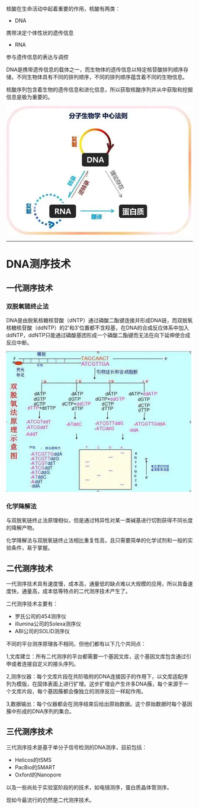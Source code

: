 核酸在生命活动中起着重要的作用，核酸有两类：

- DNA

携带决定个体性状的遗传信息

- RNA

参与遗传信息的表达与调控

DNA是携带遗传信息的载体之一，而生物体的遗传信息以特定核苷酸排列顺序存储，不同生物体具有不同的排列顺序，不同的排列顺序蕴含着不同的生物信息。

核酸序列包含着生物的遗传信息和进化信息，所以获取核酸序列并从中获取和挖掘信息是极为重要的。

![u=2344802177,1715840889&fm=26&fmt=auto&gp=0.webp](820e3c659f11feb185e2d47dd3c0b56c.webp)

***

# DNA测序技术

## 一代测序技术

### 双脱氧链终止法

DNA是由脱氧核糖核苷酸（dNTP）通过磷酸二酯键连接并形成DNA链，而双脱氧核糖核苷酸（ddNTP）的2'和3'位置都不含羟基，在DNA的合成反应体系中加入ddNTP，ddNTP只能通过磷酸基团形成一个磷酸二酯键而无法在向下延伸使合成反应中断。

![u=2403328141,2108490780&fm=26&fmt=auto&gp=0.webp](4396a34c10845771466f431e73843eb9.webp)

### 化学降解法

与双脱氧链终止法原理相似，但是通过特异性对某一类碱基进行切割获得不同长度的降解产物。

化学降解法与双脱氧链终止法相比重复性高，且只需要简单的化学试剂和一般的实验条件，易于掌握。

## 二代测序技术

一代测序技术具有速度慢，成本高，通量低的缺点难以大规模的应用，所以具备速度快，通量高，成本低等特点的二代测序技术产生了。

二代测序技术主要有：

- 罗氏公司的454测序仪
- illumina公司的Solexa测序仪
- ABI公司的SOLID测序仪

不同的平台测序原理各不相同，但他们都有以下几个共同点：

1,文库建立：所有二代测序的平台都需要一个基因文库，这个基因文库包含通过引申或者连接自定义的接头序列。

2,测序仪器：每个文库片段在共阶吸附的DNA连接因子的作用下，以文库适配序列为模版，在固体表面上进行扩增。这步扩增会产生许多DNA蔟，每个来源于一个文库片段，每个基因蔟都会像独立的测序反应一样起作用。

3,数据输出：每个仪器都会在测序结束后给出原始数据。这个原始数据时每个基因蔟中形成的DNA序列的集合。

## 三代测序技术

 三代测序技术是基于单分子信号检测的DNA测序，目前包括：

- Helicos的tSMS
- PacBio的SMART
- Oxford的Nanopore

以及一些尚处于实验室阶段的的技术，如电镜测序，蛋白质晶体管测序。

现如今最流行的仍然是二代测序技术。
